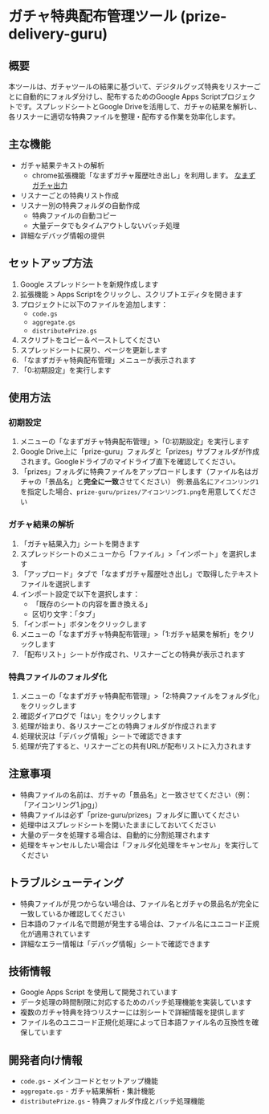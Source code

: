# ガチャ特典配布管理ツール (prize-delivery-guru)

## 概要

本ツールは、ガチャツールの結果に基づいて、デジタルグッズ特典をリスナーごとに自動的にフォルダ分けし、配布するためのGoogle Apps Scriptプロジェクトです。スプレッドシートとGoogle Driveを活用して、ガチャの結果を解析し、各リスナーに適切な特典ファイルを整理・配布する作業を効率化します。

## 主な機能

- ガチャ結果テキストの解析
  - chrome拡張機能「なまずガチャ履歴吐き出し」を利用します。
  [なまずガチャ出力](https://nonkotobuki.dokkoisho.com/namazu_gacha_syukei.html)
- リスナーごとの特典リスト作成
- リスナー別の特典フォルダの自動作成
  - 特典ファイルの自動コピー
  - 大量データでもタイムアウトしないバッチ処理
- 詳細なデバッグ情報の提供

## セットアップ方法

1. Google スプレッドシートを新規作成します
2. 拡張機能 > Apps Scriptをクリックし、スクリプトエディタを開きます
3. プロジェクトに以下のファイルを追加します：
   - `code.gs`
   - `aggregate.gs`
   - `distributePrize.gs`
4. スクリプトをコピー＆ペーストしてください
5. スプレッドシートに戻り、ページを更新します
6. 「なまずガチャ特典配布管理」メニューが表示されます
7. 「0:初期設定」を実行します

## 使用方法

### 初期設定

1. メニューの「なまずガチャ特典配布管理」>「0:初期設定」を実行します
2. Google Drive上に「prize-guru」フォルダと「prizes」サブフォルダが作成されます。Googleドライブのマイドライブ直下を確認してください。
3. 「prizes」フォルダに特典ファイルをアップロードします（ファイル名はガチャの「景品名」と**完全に一致**させてください）
  例:景品名に`アイコンリング1`を指定した場合、`prize-guru/prizes/アイコンリング1.png`を用意してください

### ガチャ結果の解析

1. 「ガチャ結果入力」シートを開きます
2. スプレッドシートのメニューから「ファイル」>「インポート」を選択します
3. 「アップロード」タブで「なまずガチャ履歴吐き出し」で取得したテキストファイルを選択します
4. インポート設定で以下を選択します：
   - 「既存のシートの内容を置き換える」
   - 区切り文字：「タブ」
5. 「インポート」ボタンをクリックします
6. メニューの「なまずガチャ特典配布管理」>「1:ガチャ結果を解析」をクリックします
7. 「配布リスト」シートが作成され、リスナーごとの特典が表示されます

### 特典ファイルのフォルダ化

1. メニューの「なまずガチャ特典配布管理」>「2:特典ファイルをフォルダ化」をクリックします
2. 確認ダイアログで「はい」をクリックします
3. 処理が始まり、各リスナーごとの特典フォルダが作成されます
4. 処理状況は「デバッグ情報」シートで確認できます
5. 処理が完了すると、リスナーごとの共有URLが配布リストに入力されます

## 注意事項

- 特典ファイルの名前は、ガチャの「景品名」と一致させてください（例：「アイコンリング1.jpg」）
- 特典ファイルは必ず「prize-guru/prizes」フォルダに置いてください
- 処理中はスプレッドシートを開いたままにしておいてください
- 大量のデータを処理する場合は、自動的に分割処理されます
- 処理をキャンセルしたい場合は「フォルダ化処理をキャンセル」を実行してください

## トラブルシューティング

- 特典ファイルが見つからない場合は、ファイル名とガチャの景品名が完全に一致しているか確認してください
- 日本語のファイル名で問題が発生する場合は、ファイル名にユニコード正規化が適用されています
- 詳細なエラー情報は「デバッグ情報」シートで確認できます

## 技術情報

- Google Apps Script を使用して開発されています
- データ処理の時間制限に対応するためのバッチ処理機能を実装しています
- 複数のガチャ特典を持つリスナーには別シートで詳細情報を提供します
- ファイル名のユニコード正規化処理によって日本語ファイル名の互換性を確保しています

## 開発者向け情報

- `code.gs` - メインコードとセットアップ機能
- `aggregate.gs` - ガチャ結果解析・集計機能
- `distributePrize.gs` - 特典フォルダ作成とバッチ処理機能
